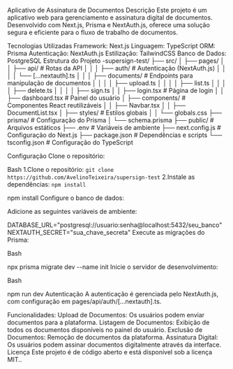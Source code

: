 Aplicativo de Assinatura de Documentos
Descrição
Este projeto é um aplicativo web para gerenciamento e assinatura digital de documentos. Desenvolvido com Next.js, Prisma e NextAuth.js, oferece uma solução segura e eficiente para o fluxo de trabalho de documentos.

Tecnologias Utilizadas
Framework: Next.js
Linguagem: TypeScript
ORM: Prisma
Autenticação: NextAuth.js
Estilização: TailwindCSS
Banco de Dados: PostgreSQL
Estrutura do Projeto
-supersign-test/
├── src/
│   ├── pages/
│   │   ├── api/          # Rotas da API
│   │   │   ├── auth/     # Autenticação (NextAuth.js)
│   │   │   │   └── [...nextauth].ts
│   │   │   ├── documents/ # Endpoints para manipulação de documentos
│   │   │   │   ├── upload.ts
│   │   │   │   ├── list.ts
│   │   │   │   ├── delete.ts
│   │   │   │   ├── sign.ts
│   │   ├── login.tsx       # Página de login
│   │   ├── dashboard.tsx   # Painel do usuário
│   ├── components/     # Componentes React reutilizáveis
│   │   ├── Navbar.tsx
│   │   ├── DocumentList.tsx
│   ├── styles/        # Estilos globais
│   │   └── globals.css
├── prisma/           # Configuração do Prisma
│   └── schema.prisma
├── public/           # Arquivos estáticos
├── .env              # Variáveis de ambiente
├── next.config.js     # Configuração do Next.js
├── package.json      # Dependências e scripts
└── tsconfig.json     # Configuração do TypeScript

Configuração
Clone o repositório:

Bash
1.Clone o repositório: `git clone https://github.com/AvelinoTeixeira/supersign-test`
2.Instale as dependências: `npm install`


npm install
Configure o banco de dados:

Adicione as seguintes variáveis de ambiente:

DATABASE_URL="postgresql://usuario:senha@localhost:5432/seu_banco"
NEXTAUTH_SECRET="sua_chave_secreta"
Execute as migrações do Prisma:

Bash

npx prisma migrate dev --name init
Inicie o servidor de desenvolvimento:

Bash

npm run dev
Autenticação
A autenticação é gerenciada pelo NextAuth.js, com configuração em pages/api/auth/[...nextauth].ts.

Funcionalidades: 
Upload de Documentos: Os usuários podem enviar documentos para a plataforma.
Listagem de Documentos: Exibição de todos os documentos disponíveis no painel do usuário.
Exclusão de Documentos: Remoção de documentos da plataforma.
Assinatura Digital: Os usuários podem assinar documentos digitalmente através da interface.
Licença
Este projeto é de código aberto e está disponível sob a licença MIT..